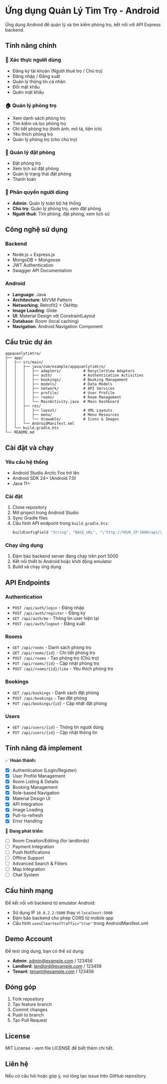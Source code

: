 # Ứng dụng Quản Lý Tìm Trọ - Android

Ứng dụng Android để quản lý và tìm kiếm phòng trọ, kết nối với API Express backend.

## Tính năng chính

### 🔐 Xác thực người dùng
- Đăng ký tài khoản (Người thuê trọ / Chủ trọ)
- Đăng nhập / Đăng xuất
- Quản lý thông tin cá nhân
- Đổi mật khẩu
- Quên mật khẩu

### 🏠 Quản lý phòng trọ
- Xem danh sách phòng trọ
- Tìm kiếm và lọc phòng trọ
- Chi tiết phòng trọ (hình ảnh, mô tả, tiện ích)
- Yêu thích phòng trọ
- Quản lý phòng trọ (cho chủ trọ)

### 📅 Quản lý đặt phòng
- Đặt phòng trọ
- Xem lịch sử đặt phòng
- Quản lý trạng thái đặt phòng
- Thanh toán

### 👤 Phân quyền người dùng
- **Admin**: Quản lý toàn bộ hệ thống
- **Chủ trọ**: Quản lý phòng trọ, xem đặt phòng
- **Người thuê**: Tìm phòng, đặt phòng, xem lịch sử

## Công nghệ sử dụng

### Backend
- Node.js + Express.js
- MongoDB + Mongoose
- JWT Authentication
- Swagger API Documentation

### Android
- **Language**: Java
- **Architecture**: MVVM Pattern
- **Networking**: Retrofit2 + OkHttp
- **Image Loading**: Glide
- **UI**: Material Design với ConstraintLayout
- **Database**: Room (local caching)
- **Navigation**: Android Navigation Component

## Cấu trúc dự án

```
appquanlytimtro/
├── app/
│   ├── src/main/
│   │   ├── java/com/example/appquanlytimtro/
│   │   │   ├── adapters/          # RecyclerView Adapters
│   │   │   ├── auth/              # Authentication Activities
│   │   │   ├── bookings/          # Booking Management
│   │   │   ├── models/            # Data Models
│   │   │   ├── network/           # API Services
│   │   │   ├── profile/           # User Profile
│   │   │   ├── rooms/             # Room Management
│   │   │   └── MainActivity.java  # Main Dashboard
│   │   ├── res/
│   │   │   ├── layout/            # XML Layouts
│   │   │   ├── menu/              # Menu Resources
│   │   │   └── drawable/          # Icons & Images
│   │   └── AndroidManifest.xml
│   └── build.gradle.kts
└── README.md
```

## Cài đặt và chạy

### Yêu cầu hệ thống
- Android Studio Arctic Fox trở lên
- Android SDK 24+ (Android 7.0)
- Java 11+

### Cài đặt
1. Clone repository
2. Mở project trong Android Studio
3. Sync Gradle files
4. Cấu hình API endpoint trong `build.gradle.kts`:
   ```kotlin
   buildConfigField "String", "BASE_URL", "\"http://YOUR_IP:5000/api/\""
   ```

### Chạy ứng dụng
1. Đảm bảo backend server đang chạy trên port 5000
2. Kết nối thiết bị Android hoặc khởi động emulator
3. Build và chạy ứng dụng

## API Endpoints

### Authentication
- `POST /api/auth/login` - Đăng nhập
- `POST /api/auth/register` - Đăng ký
- `GET /api/auth/me` - Thông tin user hiện tại
- `POST /api/auth/logout` - Đăng xuất

### Rooms
- `GET /api/rooms` - Danh sách phòng trọ
- `GET /api/rooms/{id}` - Chi tiết phòng trọ
- `POST /api/rooms` - Tạo phòng trọ (Chủ trọ)
- `PUT /api/rooms/{id}` - Cập nhật phòng trọ
- `POST /api/rooms/{id}/like` - Yêu thích phòng trọ

### Bookings
- `GET /api/bookings` - Danh sách đặt phòng
- `POST /api/bookings` - Tạo đặt phòng
- `PUT /api/bookings/{id}` - Cập nhật đặt phòng

### Users
- `GET /api/users/{id}` - Thông tin người dùng
- `PUT /api/users/{id}` - Cập nhật thông tin

## Tính năng đã implement

✅ **Hoàn thành:**
- [x] Authentication (Login/Register)
- [x] User Profile Management
- [x] Room Listing & Details
- [x] Booking Management
- [x] Role-based Navigation
- [x] Material Design UI
- [x] API Integration
- [x] Image Loading
- [x] Pull-to-refresh
- [x] Error Handling

🔄 **Đang phát triển:**
- [ ] Room Creation/Editing (for landlords)
- [ ] Payment Integration
- [ ] Push Notifications
- [ ] Offline Support
- [ ] Advanced Search & Filters
- [ ] Map Integration
- [ ] Chat System

## Cấu hình mạng

Để kết nối với backend từ emulator Android:
- Sử dụng IP `10.0.2.2:5000` thay vì `localhost:5000`
- Đảm bảo backend cho phép CORS từ mobile app
- Cấu hình `usesCleartextTraffic="true"` trong AndroidManifest.xml

## Demo Account

Để test ứng dụng, bạn có thể sử dụng:
- **Admin**: admin@example.com / 123456
- **Landlord**: landlord@example.com / 123456  
- **Tenant**: tenant@example.com / 123456

## Đóng góp

1. Fork repository
2. Tạo feature branch
3. Commit changes
4. Push to branch
5. Tạo Pull Request

## License

MIT License - xem file LICENSE để biết thêm chi tiết.

## Liên hệ

Nếu có câu hỏi hoặc góp ý, vui lòng tạo issue trên GitHub repository.
